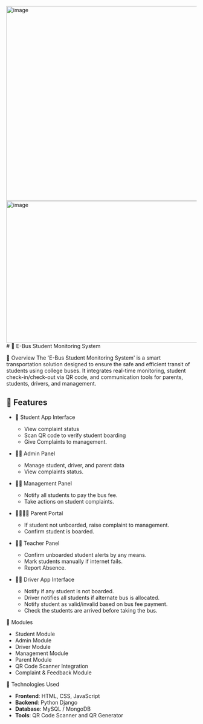 <img width="2458" height="515" alt="image" src="https://github.com/user-attachments/assets/2be45b4a-7bd9-409e-bb4c-6bfcaa5e7d4a" /><img width="2129" height="375" alt="image" src="https://github.com/user-attachments/assets/668bcf44-c924-404d-8a79-16769a99bbd1" /># 🚌 E-Bus Student Monitoring System

📌 Overview
The 'E-Bus Student Monitoring System' is a smart transportation solution designed to ensure the safe and efficient transit of students using college buses. It integrates real-time monitoring, student check-in/check-out via QR code, and communication tools for parents, students, drivers, and management.

## 🔧 Features
- 📱 Student App Interface
  - View complaint status
  - Scan QR code to verify student boarding
  - Give Complaints to management.

- 👨‍🏫 Admin Panel
  - Manage student, driver, and parent data
  - View complaints status.
    
- 🧑‍💼 Management Panel
  - Notify all students to pay the bus fee.
  - Take actions on student complaints.

- 👨‍👩‍👧‍👦 Parent Portal
  - If student not unboarded, raise complaint to management.
  - Confirm student is boarded.

- 🧑‍🏫 Teacher Panel
  - Confirm unboarded student alerts by any means.
  - Mark students manually if internet fails.
  - Report Absence.

- 🧑‍✈️ Driver App Interface
  - Notify if any student is not boarded.
  - Driver notifies all students if alternate bus is allocated.
  - Notify student as valid/invalid based on bus fee payment.
  - Check the students are arrived before taking the bus.

🧱 Modules
- Student Module
- Admin Module
- Driver Module
- Management Module
- Parent Module
- QR Code Scanner Integration
- Complaint & Feedback Module

🔗 Technologies Used
- **Frontend**: HTML, CSS, JavaScript 
- **Backend**: Python Django
- **Database**: MySQL / MongoDB
- **Tools**: QR Code Scanner and QR Generator
